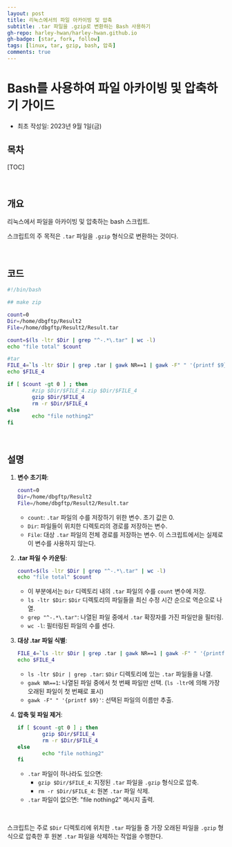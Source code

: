 ```yaml
---
layout: post
title: 리눅스에서의 파일 아카이빙 및 압축
subtitle: .tar 파일을 .gzip로 변환하는 Bash 사용하기
gh-repo: harley-hwan/harley-hwan.github.io
gh-badge: [star, fork, follow]
tags: [linux, tar, gzip, bash, 압축]
comments: true
---
```


# Bash를 사용하여 파일 아카이빙 및 압축하기 가이드

- 최초 작성일: 2023년 9월 1일(금)

## 목차

[TOC]

<br/>

## 개요

리눅스에서 파일을 아카이빙 및 압축하는 bash 스크립트. 

스크립트의 주 목적은 `.tar` 파일을 `.gzip` 형식으로 변환하는 것이다.

<br/>

## 코드

```bash
#!/bin/bash

## make zip 

count=0
Dir=/home/dbgftp/Result2
File=/home/dbgftp/Result2/Result.tar

count=$(ls -ltr $Dir | grep "^-.*\.tar" | wc -l)
echo "file total" $count

#tar
FILE_4=`ls -ltr $Dir | grep .tar | gawk NR==1 | gawk -F" " '{printf $9}'`
echo $FILE_4

if [ $count -gt 0 ] ; then
        #zip $Dir/$FILE_4.zip $Dir/$FILE_4
        gzip $Dir/$FILE_4
        rm -r $Dir/$FILE_4
else
        echo "file nothing2"
fi
```

<br/>

## 설명

1. **변수 초기화**:
    ```bash
    count=0
    Dir=/home/dbgftp/Result2
    File=/home/dbgftp/Result2/Result.tar
    ```
    - `count`: `.tar` 파일의 수를 저장하기 위한 변수. 초기 값은 0.
    - `Dir`: 파일들이 위치한 디렉토리의 경로를 저장하는 변수.
    - `File`: 대상 `.tar` 파일의 전체 경로를 저장하는 변수. 이 스크립트에서는 실제로 이 변수를 사용하지 않는다.

2. **.tar 파일 수 카운팅**:
    ```bash
    count=$(ls -ltr $Dir | grep "^-.*\.tar" | wc -l)
    echo "file total" $count
    ```
    - 이 부분에서는 `Dir` 디렉토리 내의 `.tar` 파일의 수를 `count` 변수에 저장.
    - `ls -ltr $Dir`: `$Dir` 디렉토리의 파일들을 최신 수정 시간 순으로 역순으로 나열.
    - `grep "^-.*\.tar"`: 나열된 파일 중에서 `.tar` 확장자를 가진 파일만을 필터링.
    - `wc -l`: 필터링된 파일의 수를 센다.

3. **대상 .tar 파일 식별**:
    ```bash
    FILE_4=`ls -ltr $Dir | grep .tar | gawk NR==1 | gawk -F" " '{printf $9}'`
    echo $FILE_4
    ```
    - `ls -ltr $Dir | grep .tar`: `$Dir` 디렉토리에 있는 `.tar` 파일들을 나열.
    - `gawk NR==1`: 나열된 파일 중에서 첫 번째 파일만 선택. (`ls -ltr`에 의해 가장 오래된 파일이 첫 번째로 표시)
    - `gawk -F" " '{printf $9}'`: 선택된 파일의 이름만 추출.

4. **압축 및 파일 제거**:
    ```bash
    if [ $count -gt 0 ] ; then
            gzip $Dir/$FILE_4
            rm -r $Dir/$FILE_4
    else
            echo "file nothing2"
    fi
    ```
    - `.tar` 파일이 하나라도 있으면:
        - `gzip $Dir/$FILE_4`: 지정된 `.tar` 파일을 `.gzip` 형식으로 압축.
        - `rm -r $Dir/$FILE_4`: 원본 `.tar` 파일 삭제.
    - `.tar` 파일이 없으면: "file nothing2" 메시지 출력.

<br/>

스크립트는 주로 `$Dir` 디렉토리에 위치한 `.tar` 파일들 중 가장 오래된 파일을 `.gzip` 형식으로 압축한 후 원본 `.tar` 파일을 삭제하는 작업을 수행한다.
